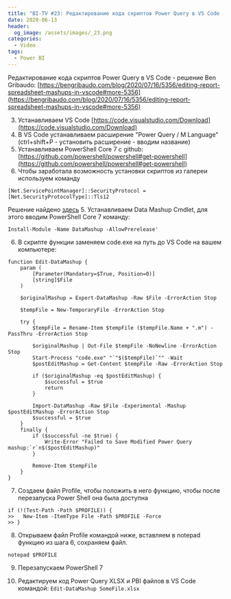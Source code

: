 ```yaml
---
title: "BI-TV #23: Редактирование кода скриптов Power Query в VS Code - решение Ben Gribaudo"
date: 2020-06-13
header:
  og_image: /assets/images/_23.png
categories:
  - Video
tags:
  - Power BI
---
```

Редактирование кода скриптов Power Query в VS Code - решение Ben Gribaudo:
[https://bengribaudo.com/blog/2020/07/16/5356/editing-report-spreadsheet-mashups-in-vscode#more-5356](https://bengribaudo.com/blog/2020/07/16/5356/editing-report-spreadsheet-mashups-in-vscode#more-5356)

3. Устанавливаем VS Code [https://code.visualstudio.com/Download](https://code.visualstudio.com/Download)
4. В VS Code устанавливаем расширение "Power Query / M Language" (ctrl+shift+P - установить расширение - вводим название)
1. Устанавливаем PowerShell Core 7 c github: [https://github.com/powershell/powershell#get-powershell](https://github.com/powershell/powershell#get-powershell)
2. Чтобы заработала возможность установки скриптов из галереи используем команду 
```
[Net.ServicePointManager]::SecurityProtocol = [Net.SecurityProtocolType]::Tls12
```
Решение найдено [здесь](https://www.myerrorsandmysolutions.com/unable-to-resolve-package-source-https-www-powershellgallery-com-api-v2/)
5. Устанавливаем Data Mashup Cmdlet, для этого вводим PowerShell Core 7 команду: 
```
Install-Module -Name DataMashup -AllowPrerelease'
```
6. В скрипте функции заменяем code.exe на путь до VS Code на вашем компьютере:
```
function Edit-DataMashup {
    param (
        [Parameter(Mandatory=$True, Position=0)]
        [string]$File
    )
   
    $originalMashup = Export-DataMashup -Raw $File -ErrorAction Stop
       
    $tempFile = New-TemporaryFile -ErrorAction Stop
       
    try {
        $tempFile = Rename-Item $tempFile ($tempFile.Name + ".m") -PassThru -ErrorAction Stop
   
        $originalMashup | Out-File $tempFile -NoNewline -ErrorAction Stop
        Start-Process "code.exe" "`"$($tempFile)`"" -Wait 
        $postEditMashup = Get-Content $tempFile -Raw -ErrorAction Stop
           
        if ($originalMashup -eq $postEditMashup) { 
            $successful = $true
            return
        }
           
        Import-DataMashup -Raw $File -Experimental -Mashup $postEditMashup -ErrorAction Stop
        $successful = $true
    }   
    finally {
        if ($successful -ne $true) {
            Write-Error "Failed to Save Modified Power Query mashup:`r`n$($postEditMashup)"
        }
      
        Remove-Item $tempFile
    }
}
```
7. Создаем файл Profile, чтобы положить в него функцию, чтобы после перезапуска Power Shell она была доступна
```
if (!(Test-Path -Path $PROFILE)) {
>>   New-Item -ItemType File -Path $PROFILE -Force
>> }
```
8. Открываем файл Profile командой ниже, вставляем в notepad функцию из шага 6, сохраняем файл.
```
notepad $PROFILE
```
9. Перезапускаем PowerShell 7

10. Редактируем код Power Query XLSX и PBI файлов в VS Code командой:
```Edit-DataMashup SomeFile.xlsx```



<!--
<style>.embed-container { position: relative; padding-bottom: 56.25%; height: 0; overflow: hidden; max-width: 100%; } .embed-container iframe, .embed-container object, .embed-container embed { position: absolute; top: 0; left: 0; width: 100%; height: 100%; }</style><div class='embed-container'><iframe src='https://www.youtube.com/embed/ShOfVylvAbM' frameborder='0' allowfullscreen></iframe></div>
-->